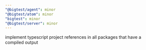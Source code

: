 ```yaml
---
"@bigtest/agent": minor
"@bigtest/atom": minor
"bigtest": minor
"@bigtest/server": minor
---
```


implement typescript project references in all packages that have a compiled output
